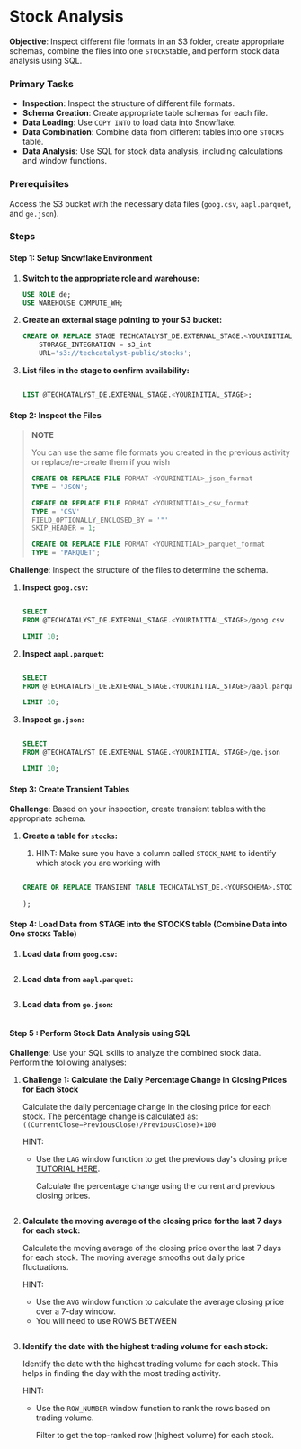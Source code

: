# Stock Analysis

**Objective**: Inspect different file formats in an S3 folder, create appropriate schemas, combine the files into one `STOCKS`table, and perform stock data analysis using SQL.

### Primary Tasks

- **Inspection**: Inspect the structure of different file formats.
- **Schema Creation**: Create appropriate table schemas for each file.
- **Data Loading**: Use `COPY INTO` to load data into Snowflake.
- **Data Combination**: Combine data from different tables into one `STOCKS` table.
- **Data Analysis**: Use SQL for stock data analysis, including calculations and window functions.

### Prerequisites

Access the S3 bucket with the necessary data files (`goog.csv`, `aapl.parquet`, and `ge.json`).

### Steps

#### Step 1: Setup Snowflake Environment

1. **Switch to the appropriate role and warehouse:**

   ```sql
   USE ROLE de;
   USE WAREHOUSE COMPUTE_WH;
   ```

2. **Create an external stage pointing to your S3 bucket:**

   ```sql
   CREATE OR REPLACE STAGE TECHCATALYST_DE.EXTERNAL_STAGE.<YOURINITIAL_STAGE>
       STORAGE_INTEGRATION = s3_int
       URL='s3://techcatalyst-public/stocks';
   ```

3. **List files in the stage to confirm availability:**

   ```sql
   
   LIST @TECHCATALYST_DE.EXTERNAL_STAGE.<YOURINITIAL_STAGE>;
   ```

#### Step 2: Inspect the Files

> **NOTE**
>
> You can use the same file formats you created in the previous activity or replace/re-create them if you wish
>
> ```sql
> CREATE OR REPLACE FILE FORMAT <YOURINITIAL>_json_format
> TYPE = 'JSON';
> 
> CREATE OR REPLACE FILE FORMAT <YOURINITIAL>_csv_format
> TYPE = 'CSV'
> FIELD_OPTIONALLY_ENCLOSED_BY = '"'
> SKIP_HEADER = 1;
> 
> CREATE OR REPLACE FILE FORMAT <YOURINITIAL>_parquet_format
> TYPE = 'PARQUET';
> ```
>
> 

**Challenge**: Inspect the structure of the files to determine the schema.

1. **Inspect `goog.csv`:**

   ```sql
   
   SELECT 
   FROM @TECHCATALYST_DE.EXTERNAL_STAGE.<YOURINITIAL_STAGE>/goog.csv
   
   LIMIT 10;
   ```

2. **Inspect `aapl.parquet`:**

   ```sql
   
   SELECT  
   FROM @TECHCATALYST_DE.EXTERNAL_STAGE.<YOURINITIAL_STAGE>/aapl.parquet
   
   LIMIT 10;
   ```

3. **Inspect `ge.json`:**

   ```sql
   
   SELECT 
   FROM @TECHCATALYST_DE.EXTERNAL_STAGE.<YOURINITIAL_STAGE>/ge.json
   
   LIMIT 10;
   ```

#### Step 3: Create Transient Tables

**Challenge**: Based on your inspection, create transient tables with the appropriate schema.

1. **Create a table for `stocks`:**

   1. HINT: Make sure you have a column called `STOCK_NAME` to identify which stock you are working with

   ```sql
   
   CREATE OR REPLACE TRANSIENT TABLE TECHCATALYST_DE.<YOURSCHEMA>.STOCKS (
     
   );
   ```

#### Step 4: Load Data from STAGE into the STOCKS table  (Combine Data into One `STOCKS` Table)

1. **Load data from `goog.csv`:**

   ```sql
   
   ```

2. **Load data from `aapl.parquet`:**

   ```sql
   
   ```

3. **Load data from `ge.json`:**

   ```sql
   
   ```



#### Step 5 : Perform Stock Data Analysis using SQL

**Challenge**: Use your SQL skills to analyze the combined stock data. Perform the following analyses:

1. **Challenge 1: Calculate the Daily Percentage Change in Closing Prices for Each Stock**

   Calculate the daily percentage change in the closing price for each stock. The percentage change is calculated as: ` ((CurrentClose−PreviousClose)/PreviousClose)∗100`

   HINT: 

   * Use the `LAG` window function to get the previous day's closing price [TUTORIAL HERE](https://www.datacamp.com/tutorial/sql-lag#).

     Calculate the percentage change using the current and previous closing prices.

   ```sql
   
   ```

2. **Calculate the moving average of the closing price for the last 7 days for each stock:**

   Calculate the moving average of the closing price over the last 7 days for each stock. The moving average smooths out daily price fluctuations.

   HINT:

   * Use the `AVG` window function to calculate the average closing price over a 7-day window.
   * You will need to use ROWS BETWEEN  

   ```sql
   
   ```

3. **Identify the date with the highest trading volume for each stock:**

   Identify the date with the highest trading volume for each stock. This helps in finding the day with the most trading activity.

   HINT:

   * Use the `ROW_NUMBER` window function to rank the rows based on trading volume.

     Filter to get the top-ranked row (highest volume) for each stock.

   ```sql
   
   ```

### 